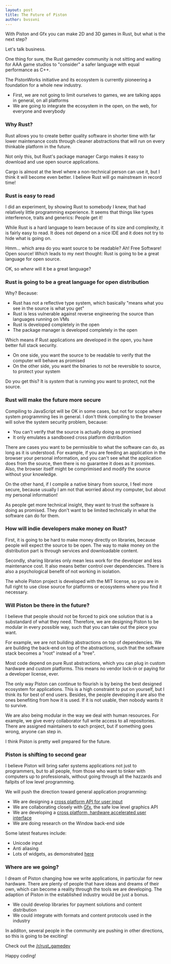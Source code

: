 ```yaml
---
layout: post
title: The Future of Piston
author: bvssvni
---
```


With Piston and Gfx you can make 2D and 3D games in Rust, but what is the next step?

Let's talk business.

One thing for sure, the Rust gamedev community is not sitting and waiting
for AAA game studios to "consider" a safer language with equal performance as C++.

The PistonWorks initiative and its ecosystem is currently pioneering a foundation for a whole new industry.

* First, we are not going to limit ourselves to games, we are talking apps in general, on all platforms
* We are going to integrate the ecosystem in the open, on the web, for everyone and everybody

### Why Rust?

Rust allows you to create better quality software in shorter time
with far lower maintenance costs through cleaner abstractions
that will run on every thinkable platform in the future.

Not only this, but Rust's package manager Cargo makes it easy to download and use open source applications.

Cargo is almost at the level where a non-technical person can use it, but I think it will become even better.
I believe Rust will go mainstream in record time!

### Rust is easy to read

I did an experiment, by showing Rust to somebody I knew, that had relatively little programming experience.
It seems that things like types interference, traits and generics: People get it!

While Rust is a hard language to learn because of its size and complexity, it is fairly easy to read.
It does not depend on a nice IDE and it does not try to hide what is going on.

Hmm... which area do you want source to be readable? Ah! Free Software! Open source!
Which leads to my next thought: Rust is going to be a great language for open source.

OK, so *where* will it be a great language?

### Rust is going to be a great language for open distribution

Why? Because:

* Rust has not a reflective type system, which basically "means what you see in the source is what you get"
* Rust is less vulnerable against reverse engineering the source than languages running on VMs
* Rust is developed completely in the open
* The package manager is developed completely in the open

Which means if Rust applications are developed in the open, you have better full stack security.

* On one side, you want the source to be readable to verify that the computer will behave as promised
* On the other side, you want the binaries to not be reversible to source, to protect your system

Do you get this? It is *system* that is running you want to protect, not the source.

### Rust will make the future more secure

Compiling to JavaScript will be OK in some cases, but not for scope where system programming lies in general.
I don't think compiling to the browser will solve the system security problem, because:

* You can't verify that the source is actually doing as promised
* It only emulates a sandboxed cross platform distribution

There are cases you want to be permissible to what the software can do, as long as it is understood.
For example, if you are feeding an application in the browser your personal information,
and you can't see what the application does from the source, then there is no guarantee it does as it promises.
Also, the browser itself might be comprimised and modify the source without your knowledge.

On the other hand, if I compile a native binary from source,
I feel more secure, because usually I am not that worried about my computer, but about my personal information!

As people get more technical insight, they want to trust the software is doing as promised.
They don't want to be limited technically in what the software can do for them.

### How will indie developers make money on Rust?

First, it is going to be hard to make money directly on libraries,
because people will expect the source to be open.
The way to make money on the distribution part is through services and downloadable content.

Secondly, sharing libraries only mean less work for the developer and less maintenance cost.
It also means better control over dependencies. There is also a psychological benefit of not working in isolation.

The whole Piston project is developed with the MIT license, so you are in full right to
use close source for platforms or ecosystems where you find it necessary.

### Will Piston be there in the future?

I believe that people should not be forced to pick one solution that is a substandard of what they need.
Therefore, we are designing Piston to be modular in every possible way,
such that you can take out the piece you want.

For example, we are not building abstractions on top of dependencies.
We are building the back-end on top of the abstractions,
such that the software stack becomes a "root" instead of a "tree".

Most code depend on pure Rust abstractions, which you can plug in custom hardware and custom platforms.
This means no vendor lock-in or paying for a developer license, ever.

The only way Piston can continue to flourish is by being the best designed ecosystem for applications.
This is a high constraint to put on yourself, but I think its for best of end users.
Besides, the people developing it are also the ones benefiting from how it is used.
If it is not usable, then nobody wants it to survive.

We are also being modular in the way we deal with human resources.
For example, we give every collaborator full write access to all repositories.
There are assigned maintainers to each project, but if something goes wrong, anyone can step in.

I think Piston is pretty well prepared for the future.

### Piston is shifting to second gear

I believe Piston will bring safer systems applications not just to programmers,
but to all people, from those who want to tinker with computers up to professionals,
without going through all the hazzards and fallpits of low level programming.

We will push the direction toward general application programming:

* We are designing a [cross platform API for user input](https://github.com/pistondevelopers/input)
* We are collaborating closely with [Gfx](https://github.com/gfx-rs/gfx-rs), the safe low level graphics API
* We are developing a [cross platform, hardware accelerated user interface](https://github.com/pistondevelopers/conrod)
* We are doing research on the Window back-end side

Some latest features include:

* Unicode input
* Anti aliasing
* Lots of widgets, as demonstrated [here](http://blog.piston.rs/2014/08/30/conrod-update/)

### Where are we going?

I dream of Piston changing how we write applications, in particular for new hardware.
There are plenty of people that have ideas and dreams of their own,
which can become a reality through the tools we are developing.
The adaption of Piston in the established industry would be just a bonus.

* We could develop libraries for payment solutions and content distribution
* We could integrate with formats and content protocols used in the industry

In additon, several people in the community are pushing in other directions, so this is going to be exciting!

Check out the [/r/rust_gamedev](http://www.reddit.com/r/rust_gamedev/)

Happy coding!

